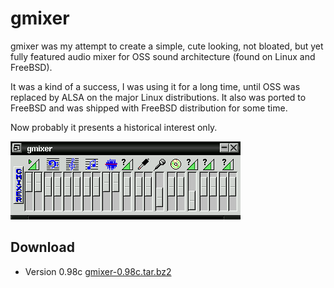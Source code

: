 # gmixer

gmixer was my attempt to create a simple, cute looking, not bloated, but yet fully featured audio mixer for OSS sound architecture (found on Linux and FreeBSD).

It was a kind of a success, I was using it for a long time, until OSS was replaced by ALSA on the major Linux distributions. It also was ported to FreeBSD and was shipped with FreeBSD distribution for some time.

Now probably it presents a historical interest only.

![gmixer screenshot](gmixer.gif)

## Download

* Version 0.98c [gmixer-0.98c.tar.bz2](gmixer-0.98c.tar.bz2)
